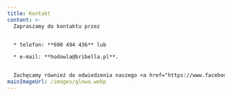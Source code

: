 ```yaml
---
title: Kontakt
content: >-
  Z﻿apraszamy do kontaktu przez


  * t﻿elefon: **690 494 436** lub

  * e﻿-mail: **hodowla@bribella.pl**.


  Z﻿achęcamy również do odwiedzenia naszego <a href="https://www.facebook.com/BribellaPL" target="_blank">fanpage'a</a>.
mainImageUrl: /images/glowa.webp
---
```

